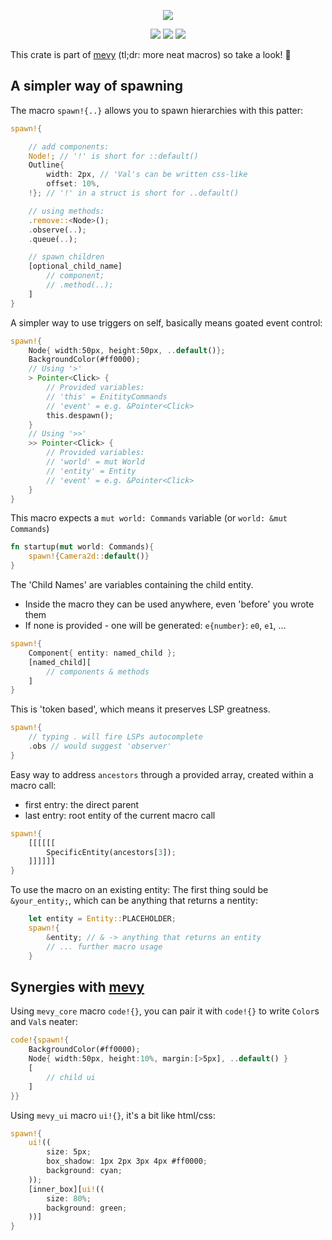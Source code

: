 <p align="center">
    <img src="https://github.com/user-attachments/assets/829a86b8-8dc4-4403-9da4-536daaefbd11">
</p>
<p align="center">
    <a href="https://github.com/dekirisu/mevy" style="position:relative"><img src="https://img.shields.io/badge/github-dekirisu/mevy-ee6677"></a>
    <a href="https://crates.io/crates/mevy_ecs" style="position:relative"><img src="https://img.shields.io/crates/v/mevy_ecs"></a>
    <a href="https://discord.gg/kevWvBuPFg" style="position:relative"><img src="https://img.shields.io/discord/515100001903312898"></a>
</p>

This crate is part of [mevy](https://github.com/dekirisu/mevy) (tl;dr: more neat macros) so take a look! 🦆



## A simpler way of spawning
The macro `spawn!{..}` allows you to spawn hierarchies with this patter:
```rust
spawn!{

    // add components:
    Node!; // '!' is short for ::default()
    Outline{
        width: 2px, // 'Val's can be written css-like
        offset: 10%,
    !}; // '!' in a struct is short for ..default()

    // using methods:
    .remove::<Node>();
    .observe(..);
    .queue(..);

    // spawn children
    [optional_child_name]
        // component;
        // .method(..);
    ]
}
```

A simpler way to use triggers on self, basically means goated event control:
```rust
spawn!{
    Node{ width:50px, height:50px, ..default()};
    BackgroundColor(#ff0000); 
    // Using '>'
    > Pointer<Click> {
        // Provided variables:
        // 'this' = EnitityCommands
        // 'event' = e.g. &Pointer<Click>
        this.despawn();
    }
    // Using '>>'
    >> Pointer<Click> {
        // Provided variables:
        // 'world' = mut World
        // 'entity' = Entity
        // 'event' = e.g. &Pointer<Click>
    }
}
```

This macro expects a `mut world: Commands` variable (or `world: &mut Commands`)
```rust
fn startup(mut world: Commands){
    spawn!{Camera2d::default()}
}
```

The 'Child Names' are variables containing the child entity.
- Inside the macro they can be used anywhere, even 'before' you wrote them
- If none is provided - one will be generated: `e{number}`: `e0`, `e1`, ...
```rust 
spawn!{
    Component{ entity: named_child };
    [named_child][
        // components & methods
    ]
}
``` 

This is 'token based', which means it preserves LSP greatness.
```rust
spawn!{
    // typing . will fire LSPs autocomplete
    .obs // would suggest 'observer'
}
```

Easy way to address `ancestors` through a provided array, created within a macro call:
- first entry: the direct parent
- last entry: root entity of the current macro call
```rust
spawn!{
    [[[[[[
        SpecificEntity(ancestors[3]);
    ]]]]]]
}
```

To use the macro on an existing entity: The first thing sould be `&your_entity;`, which can be anything that returns a nentity:
```rust
    let entity = Entity::PLACEHOLDER;
    spawn!{
        &entity; // & -> anything that returns an entity
        // ... further macro usage
    }
```

## Synergies with [mevy](https://github.com/dekirisu/mevy) 
Using `mevy_core` macro `code!{}`, you can pair it with `code!{}` to write `Color`s and `Val`s neater:
```rust
code!{spawn!{
    BackgroundColor(#ff0000);
    Node{ width:50px, height:10%, margin:[>5px], ..default() }
    [
        // child ui
    ]
}}
```

Using `mevy_ui` macro `ui!{}`, it's a bit like html/css:
```rust
spawn!{
    ui!((
        size: 5px;
        box_shadow: 1px 2px 3px 4px #ff0000;
        background: cyan;
    ));
    [inner_box][ui!((
        size: 80%;
        background: green;
    ))]
}
```




